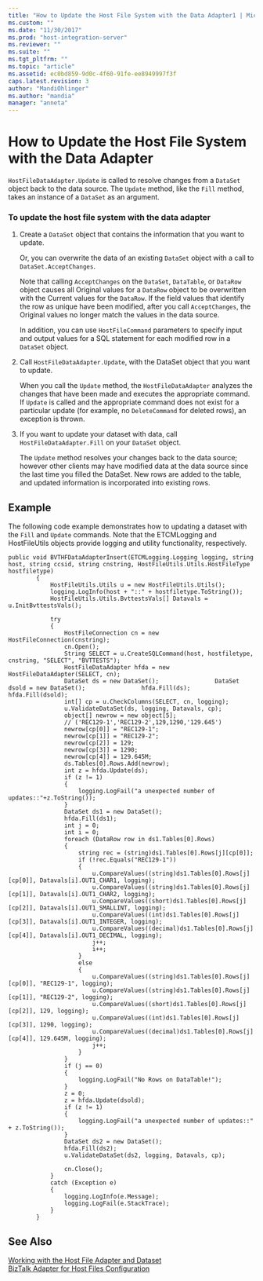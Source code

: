 ```yaml
---
title: "How to Update the Host File System with the Data Adapter1 | Microsoft Docs"
ms.custom: ""
ms.date: "11/30/2017"
ms.prod: "host-integration-server"
ms.reviewer: ""
ms.suite: ""
ms.tgt_pltfrm: ""
ms.topic: "article"
ms.assetid: ec0bd859-9d0c-4f60-91fe-ee8949997f3f
caps.latest.revision: 3
author: "MandiOhlinger"
ms.author: "mandia"
manager: "anneta"
---
```

# How to Update the Host File System with the Data Adapter
`HostFileDataAdapter.Update` is called to resolve changes from a `DataSet` object back to the data source. The `Update` method, like the `Fill` method, takes an instance of a `DataSet` as an argument.  
  
### To update the host file system with the data adapter  
  
1.  Create a `DataSet` object that contains the information that you want to update.  
  
     Or, you can overwrite the data of an existing `DataSet` object with a call to `DataSet.AcceptChanges`.  
  
     Note that calling `AcceptChanges` on the `DataSet`, `DataTable`, or `DataRow` object causes all Original values for a `DataRow` object to be overwritten with the Current values for the `DataRow`. If the field values that identify the row as unique have been modified, after you call `AcceptChanges`, the Original values no longer match the values in the data source.  
  
     In addition, you can use `HostFileCommand` parameters to specify input and output values for a SQL statement for each modified row in a `DataSet` object.  
  
2.  Call `HostFileDataAdapter.Update`, with the DataSet object that you want to update.  
  
     When you call the `Update` method, the `HostFileDataAdapter` analyzes the changes that have been made and executes the appropriate command. If `Update` is called and the appropriate command does not exist for a particular update (for example, no `DeleteCommand` for deleted rows), an exception is thrown.  
  
3.  If you want to update your dataset with data, call `HostFileDataAdapter.Fill` on your `DataSet` object.  
  
     The `Update` method resolves your changes back to the data source; however other clients may have modified data at the data source since the last time you filled the DataSet. New rows are added to the table, and updated information is incorporated into existing rows.  
  
## Example  
 The following code example demonstrates how to updating a dataset with the `Fill` and `Update` commands. Note that the ETCMLogging and HostFileUtils objects provide logging and utility functionality, respectively.  
  
```  
public void BVTHFDataAdapterInsert(ETCMLogging.Logging logging, string host, string ccsid, string cnstring, HostFileUtils.Utils.HostFileType hostfiletype)  
        {  
            HostFileUtils.Utils u = new HostFileUtils.Utils();  
            logging.LogInfo(host + "::" + hostfiletype.ToString());  
            HostFileUtils.Utils.BvttestsVals[] Datavals = u.InitBvttestsVals();  
  
            try  
            {  
                HostFileConnection cn = new HostFileConnection(cnstring);  
                cn.Open();  
                String SELECT = u.CreateSQLCommand(host, hostfiletype, cnstring, "SELECT", "BVTTESTS");  
                HostFileDataAdapter hfda = new HostFileDataAdapter(SELECT, cn);  
                DataSet ds = new DataSet();                DataSet dsold = new DataSet();                hfda.Fill(ds);                hfda.Fill(dsold);  
                int[] cp = u.CheckColumns(SELECT, cn, logging);  
                u.ValidateDataSet(ds, logging, Datavals, cp);  
                object[] newrow = new object[5];  
                // ('REC129-1','REC129-2',129,1290,'129.645')  
                newrow[cp[0]] = "REC129-1";  
                newrow[cp[1]] = "REC129-2";  
                newrow[cp[2]] = 129;  
                newrow[cp[3]] = 1290;  
                newrow[cp[4]] = 129.645M;  
                ds.Tables[0].Rows.Add(newrow);                  
                int z = hfda.Update(ds);  
                if (z != 1)  
                {  
                    logging.LogFail("a unexpected number of updates::"+z.ToString());  
                }  
                DataSet ds1 = new DataSet();  
                hfda.Fill(ds1);  
                int j = 0;  
                int i = 0;  
                foreach (DataRow row in ds1.Tables[0].Rows)  
                {  
                    string rec = (string)ds1.Tables[0].Rows[j][cp[0]];  
                    if (!rec.Equals("REC129-1"))  
                    {  
                        u.CompareValues((string)ds1.Tables[0].Rows[j][cp[0]], Datavals[i].OUT1_CHAR1, logging);  
                        u.CompareValues((string)ds1.Tables[0].Rows[j][cp[1]], Datavals[i].OUT1_CHAR2, logging);  
                        u.CompareValues((short)ds1.Tables[0].Rows[j][cp[2]], Datavals[i].OUT1_SMALLINT, logging);  
                        u.CompareValues((int)ds1.Tables[0].Rows[j][cp[3]], Datavals[i].OUT1_INTEGER, logging);  
                        u.CompareValues((decimal)ds1.Tables[0].Rows[j][cp[4]], Datavals[i].OUT1_DECIMAL, logging);  
                        j++;  
                        i++;  
                    }  
                    else  
                    {  
                        u.CompareValues((string)ds1.Tables[0].Rows[j][cp[0]], "REC129-1", logging);  
                        u.CompareValues((string)ds1.Tables[0].Rows[j][cp[1]], "REC129-2", logging);  
                        u.CompareValues((short)ds1.Tables[0].Rows[j][cp[2]], 129, logging);  
                        u.CompareValues((int)ds1.Tables[0].Rows[j][cp[3]], 1290, logging);  
                        u.CompareValues((decimal)ds1.Tables[0].Rows[j][cp[4]], 129.645M, logging);  
                        j++;  
                    }  
                }  
                if (j == 0)  
                {  
                    logging.LogFail("No Rows on DataTable!");  
                }  
                z = 0;  
                z = hfda.Update(dsold);  
                if (z != 1)  
                {  
                    logging.LogFail("a unexpected number of updates::" + z.ToString());  
                }  
                DataSet ds2 = new DataSet();  
                hfda.Fill(ds2);  
                u.ValidateDataSet(ds2, logging, Datavals, cp);  
  
                cn.Close();  
            }  
            catch (Exception e)  
            {  
                logging.LogInfo(e.Message);  
                logging.LogFail(e.StackTrace);  
            }  
        }  
```  
  
## See Also  
 [Working with the Host File Adapter and Dataset](../core/working-with-the-host-file-adapter-and-dataset2.md)   
 [BizTalk Adapter for Host Files Configuration](../core/biztalk-adapter-for-host-files-configuration2.md)